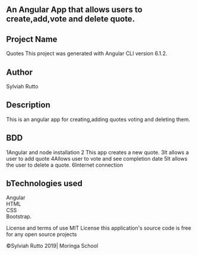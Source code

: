 
## An Angular App that allows users to create,add,vote and  delete quote.

## Project Name
Quotes
This project was generated with Angular CLI version 6.1.2.

## Author
Sylviah Rutto


## Description
This is an angular app for creating,adding quotes voting and deleting them.


## BDD
1Angular and node installation
2 This app creates a new quote.
3It allows a user to add quote
4Allows user to vote and see completion date
5It allows the user to delete a quote.
6Internet connection

## bTechnologies used
Angular<br> HTML<br>
CSS<br>
Bootstrap.

License and terms of use
MIT License this application's source code is free for any open source projects

©Sylviah Rutto 2019| Moringa School





